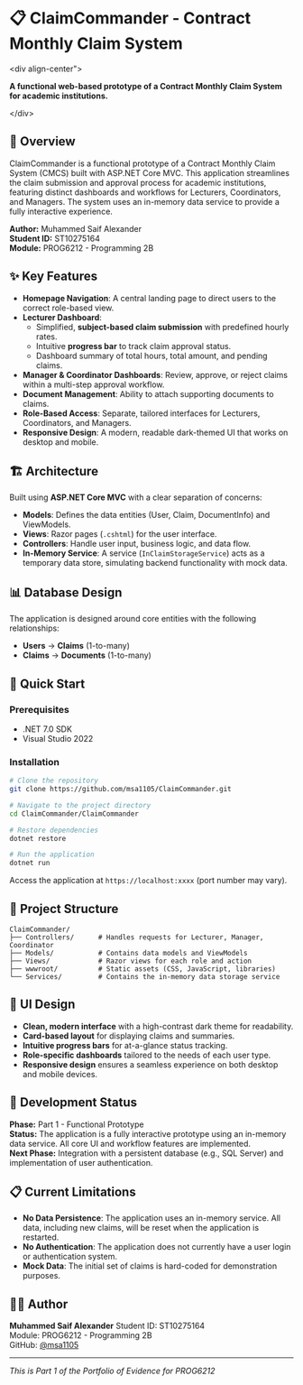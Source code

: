 # 📋 ClaimCommander - Contract Monthly Claim System

\<div align-center"\>

[](https://dotnet.microsoft.com/)
[](https://docs.microsoft.com/en-us/dotnet/csharp/)
[](https://getbootstrap.com/)

**A functional web-based prototype of a Contract Monthly Claim System for academic institutions.**

\</div\>

## 🎯 Overview

ClaimCommander is a functional prototype of a Contract Monthly Claim System (CMCS) built with ASP.NET Core MVC. This application streamlines the claim submission and approval process for academic institutions, featuring distinct dashboards and workflows for Lecturers, Coordinators, and Managers. The system uses an in-memory data service to provide a fully interactive experience.

**Author:** Muhammed Saif Alexander  
**Student ID:** ST10275164  
**Module:** PROG6212 - Programming 2B

## ✨ Key Features

  - **Homepage Navigation**: A central landing page to direct users to the correct role-based view.
  - **Lecturer Dashboard**:
      - Simplified, **subject-based claim submission** with predefined hourly rates.
      - Intuitive **progress bar** to track claim approval status.
      - Dashboard summary of total hours, total amount, and pending claims.
  - **Manager & Coordinator Dashboards**: Review, approve, or reject claims within a multi-step approval workflow.
  - **Document Management**: Ability to attach supporting documents to claims.
  - **Role-Based Access**: Separate, tailored interfaces for Lecturers, Coordinators, and Managers.
  - **Responsive Design**: A modern, readable dark-themed UI that works on desktop and mobile.

## 🏗️ Architecture

Built using **ASP.NET Core MVC** with a clear separation of concerns:

  - **Models**: Defines the data entities (User, Claim, DocumentInfo) and ViewModels.
  - **Views**: Razor pages (`.cshtml`) for the user interface.
  - **Controllers**: Handle user input, business logic, and data flow.
  - **In-Memory Service**: A service (`InClaimStorageService`) acts as a temporary data store, simulating backend functionality with mock data.

## 📊 Database Design

The application is designed around core entities with the following relationships:

  - **Users** → **Claims** (1-to-many)
  - **Claims** → **Documents** (1-to-many)

## 🚀 Quick Start

### Prerequisites

  - .NET 7.0 SDK
  - Visual Studio 2022

### Installation

```bash
# Clone the repository
git clone https://github.com/msa1105/ClaimCommander.git

# Navigate to the project directory
cd ClaimCommander/ClaimCommander

# Restore dependencies
dotnet restore

# Run the application
dotnet run
```

Access the application at `https://localhost:xxxx` (port number may vary).

## 📁 Project Structure

```
ClaimCommander/
├── Controllers/      # Handles requests for Lecturer, Manager, Coordinator
├── Models/           # Contains data models and ViewModels
├── Views/            # Razor views for each role and action
├── wwwroot/          # Static assets (CSS, JavaScript, libraries)
└── Services/         # Contains the in-memory data storage service
```

## 🎨 UI Design

  - **Clean, modern interface** with a high-contrast dark theme for readability.
  - **Card-based layout** for displaying claims and summaries.
  - **Intuitive progress bars** for at-a-glance status tracking.
  - **Role-specific dashboards** tailored to the needs of each user type.
  - **Responsive design** ensures a seamless experience on both desktop and mobile devices.

## 🔧 Development Status

**Phase:** Part 1 - Functional Prototype  
**Status:** The application is a fully interactive prototype using an in-memory data service. All core UI and workflow features are implemented.  
**Next Phase:** Integration with a persistent database (e.g., SQL Server) and implementation of user authentication.

## 📋 Current Limitations

  - **No Data Persistence**: The application uses an in-memory service. All data, including new claims, will be reset when the application is restarted.
  - **No Authentication**: The application does not currently have a user login or authentication system.
  - **Mock Data**: The initial set of claims is hard-coded for demonstration purposes.

## 👨‍💻 Author

**Muhammed Saif Alexander** Student ID: ST10275164  
Module: PROG6212 - Programming 2B  
GitHub: [@msa1105](https://github.com/msa1105)

-----

*This is Part 1 of the Portfolio of Evidence for PROG6212*

